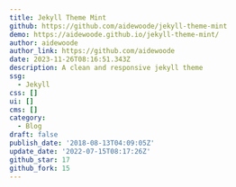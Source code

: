 ```yaml
---
title: Jekyll Theme Mint
github: https://github.com/aidewoode/jekyll-theme-mint
demo: https://aidewoode.github.io/jekyll-theme-mint/
author: aidewoode
author_link: https://github.com/aidewoode
date: 2023-11-26T08:16:51.343Z
description: A clean and responsive jekyll theme
ssg:
  - Jekyll
css: []
ui: []
cms: []
category:
  - Blog
draft: false
publish_date: '2018-08-13T04:09:05Z'
update_date: '2022-07-15T08:17:26Z'
github_star: 17
github_fork: 15
---
```


